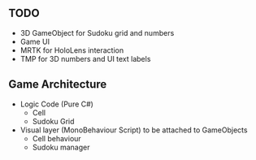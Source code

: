 ## TODO
- 3D GameObject for Sudoku grid and numbers
- Game UI
- MRTK for HoloLens interaction
- TMP for 3D numbers and UI text labels

## Game Architecture
- Logic Code (Pure C#)
  - Cell
  - Sudoku Grid
- Visual layer (MonoBehaviour Script) to be attached to GameObjects
  - Cell behaviour
  - Sudoku manager 
